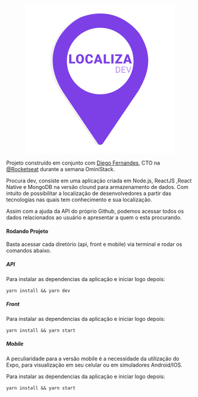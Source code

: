 


<p align="center">
<img src="https://github.com/CurtyY/localiza-dev/blob/master/front/src/logo-localiza.png?raw=true" width="400" height="400" />
</p>

Projeto construído em conjunto com [Diego Fernandes](http://github.com/diego3g), CTO na [@Rocketseat](https://github.com/Rocketseat) durante a semana OminiStack.

Procura dev, consiste em uma aplicação criada em Node.js, ReactJS ,React Native e MongoDB na versão clound para armazenamento de dados.
Com intuito de possibilitar a localização de desenvolvedores a partir das tecnologias nas quais tem conhecimento e sua localização.

Assim com a ajuda da API do próprio Github, podemos acessar todos os dados relacionados ao usuário e apresentar a quem o esta procurando.

#### Rodando Projeto

Basta acessar cada diretório (api, front e mobile) via terminal e rodar os comandos abaixo.

##### API
Para instalar as dependencias da aplicação e iniciar logo depois:

    yarn install && yarn dev

##### Front
Para instalar as dependencias da aplicação e iniciar logo depois:

    yarn install && yarn start

##### Mobile

A peculiaridade para a versão mobile é a necessidade da utilização do Expo, para visualização em seu celular ou em simuladores Android/IOS.

Para instalar as dependencias da aplicação e iniciar logo depois:

    yarn install && yarn start
